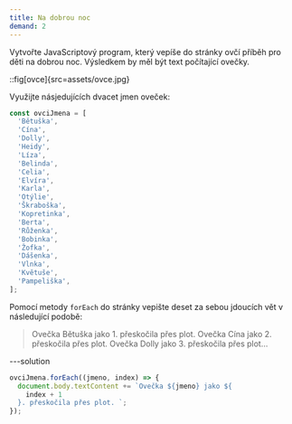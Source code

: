 ```yaml
---
title: Na dobrou noc
demand: 2
---
```


Vytvořte JavaScriptový program, který vepíše do stránky ovčí příběh pro děti na dobrou noc. Výsledkem by měl být text počítající ovečky.

::fig[ovce]{src=assets/ovce.jpg}

Využijte násjedujících dvacet jmen oveček:

```js
const ovciJmena = [
  'Bětuška',
  'Cína',
  'Dolly',
  'Heidy',
  'Líza',
  'Belinda',
  'Celia',
  'Elvíra',
  'Karla',
  'Otýlie',
  'Škraboška',
  'Kopretinka',
  'Berta',
  'Růženka',
  'Bobinka',
  'Žofka',
  'Dášenka',
  'Vlnka',
  'Květuše',
  'Pampeliška',
];
```

Pomocí metody `forEach` do stránky vepište deset za sebou jdoucích vět v následující podobě:

> Ovečka Bětuška jako 1. přeskočila přes plot. Ovečka Cína jako 2. přeskočila přes plot. Ovečka Dolly jako 3. přeskočila přes plot…

---solution

```js
ovciJmena.forEach((jmeno, index) => {
  document.body.textContent += `Ovečka ${jmeno} jako ${
    index + 1
  }. přeskočila přes plot. `;
});
```

